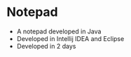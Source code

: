 # Notepad
- A notepad developed in Java
- Developed in Intellij IDEA and Eclipse
- Developed in 2 days
